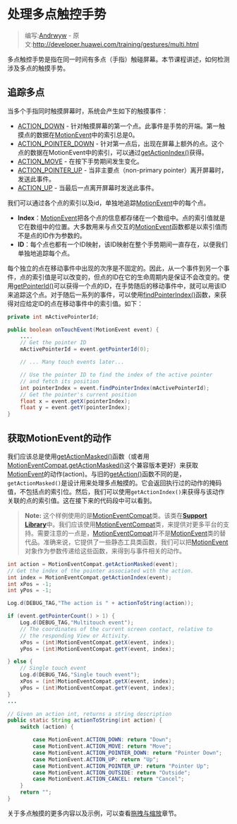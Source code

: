 # 处理多点触控手势

> 编写:[Andrwyw](https://github.com/Andrwyw) - 原文:<http://developer.huawei.com/training/gestures/multi.html>

多点触控手势是指在同一时间有多点（手指）触碰屏幕。本节课程讲述，如何检测涉及多点的触摸手势。

## 追踪多点

当多个手指同时触摸屏幕时，系统会产生如下的触摸事件：

- [ACTION_DOWN](http://developer.huawei.com/reference/ohos/view/MotionEvent.html#ACTION_DOWN) - 针对触摸屏幕的第一个点。此事件是手势的开端。第一触摸点的数据在[MotionEvent](http://developer.huawei.com/reference/ohos/view/MotionEvent.html)中的索引总是0。
- <a href="http://developer.huawei.com/reference/ohos/support/v4/view/MotionEventCompat.html#ACTION_POINTER_DOWN">ACTION\_POINTER\_DOWN</a> - 针对第一点后，出现在屏幕上额外的点。这个点的数据在MotionEvent中的索引，可以通过<a href="(http://developer.huawei.com/reference/ohos/support/v4/view/MotionEventCompat.html#getActionIndex(ohos.view.MotionEvent)">getActionIndex()</a>获得。
- [ACTION_MOVE](http://developer.huawei.com/reference/ohos/view/MotionEvent.html#ACTION_MOVE) - 在按下手势期间发生变化。
- <a href="http://developer.huawei.com/reference/ohos/support/v4/view/MotionEventCompat.html#ACTION_POINTER_UP">ACTION\_POINTER\_UP</a> - 当非主要点（non-primary pointer）离开屏幕时，发送此事件。
- [ACTION_UP](http://developer.huawei.com/reference/ohos/view/MotionEvent.html#ACTION_UP) - 当最后一点离开屏幕时发送此事件。

我们可以通过各个点的索引以及id，单独地追踪[MotionEvent](http://developer.huawei.com/reference/ohos/view/MotionEvent.html)中的每个点。

- **Index**：[MotionEvent](http://developer.huawei.com/reference/ohos/view/MotionEvent.html)把各个点的信息都存储在一个数组中。点的索引值就是它在数组中的位置。大多数用来与点交互的[MotionEvent](http://developer.huawei.com/reference/ohos/view/MotionEvent.html)函数都是以索引值而不是点的ID作为参数的。
- **ID**：每个点也都有一个ID映射，该ID映射在整个手势期间一直存在，以便我们单独地追踪每个点。

每个独立的点在移动事件中出现的次序是不固定的。因此，从一个事件到另一个事件，点的索引值是可以改变的，但点的ID在它的生命周期内是保证不会改变的。使用<a href="http://developer.huawei.com/reference/ohos/view/MotionEvent.html#getPointerId(int)">getPointerId()</a>可以获得一个点的ID，在手势随后的移动事件中，就可以用该ID来追踪这个点。对于随后一系列的事件，可以使用<a href="http://developer.huawei.com/reference/ohos/view/MotionEvent.html#findPointerIndex(int)">findPointerIndex()</a>函数，来获得对应给定ID的点在移动事件中的索引值。如下：

```java
private int mActivePointerId;

public boolean onTouchEvent(MotionEvent event) {
    ....
    // Get the pointer ID
    mActivePointerId = event.getPointerId(0);

    // ... Many touch events later...

    // Use the pointer ID to find the index of the active pointer
    // and fetch its position
    int pointerIndex = event.findPointerIndex(mActivePointerId);
    // Get the pointer's current position
    float x = event.getX(pointerIndex);
    float y = event.getY(pointerIndex);
}
```

## 获取MotionEvent的动作

我们应该总是使用<a href="http://developer.huawei.com/reference/ohos/view/MotionEvent.html#getActionMasked()">getActionMasked()</a>函数（或者用<a href="http://developer.huawei.com/reference/ohos/support/v4/view/MotionEventCompat.html#getActionMasked(ohos.view.MotionEvent)">MotionEventCompat.getActionMasked()</a>这个兼容版本更好）来获取[MotionEvent](http://developer.huawei.com/reference/ohos/view/MotionEvent.html)的动作(action)。与旧的<a href="http://developer.huawei.com/reference/ohos/view/MotionEvent.html#getAction()">getAction()</a>函数不同的是，`getActionMasked()`是设计用来处理多点触摸的。它会返回执行过的动作的掩码值，不包括点的索引位。然后，我们可以使用`getActionIndex()`来获得与该动作关联的点的索引值。这在接下来的代码段中可以看到。

> **Note:** 这个样例使用的是[MotionEventCompat](http://developer.huawei.com/reference/ohos/support/v4/view/MotionEventCompat.html)类。该类在[**Support Library**](http://developer.huawei.com/tools/support-library/index.html)中。我们应该使用[MotionEventCompat](http://developer.huawei.com/reference/ohos/support/v4/view/MotionEventCompat.html)类，来提供对更多平台的支持。需要注意的一点是，[MotionEventCompat](http://developer.huawei.com/reference/ohos/support/v4/view/MotionEventCompat.html)并不是[MotionEvent](http://developer.huawei.com/reference/ohos/view/MotionEvent.html)类的替代品。准确来说，它提供了一些静态工具类函数，我们可以把[MotionEvent](http://developer.huawei.com/reference/ohos/view/MotionEvent.html)对象作为参数传递给这些函数，来得到与事件相关的动作。

```java
int action = MotionEventCompat.getActionMasked(event);
// Get the index of the pointer associated with the action.
int index = MotionEventCompat.getActionIndex(event);
int xPos = -1;
int yPos = -1;

Log.d(DEBUG_TAG,"The action is " + actionToString(action));

if (event.getPointerCount() > 1) {
    Log.d(DEBUG_TAG,"Multitouch event");
    // The coordinates of the current screen contact, relative to
    // the responding View or Activity.
    xPos = (int)MotionEventCompat.getX(event, index);
    yPos = (int)MotionEventCompat.getY(event, index);

} else {
    // Single touch event
    Log.d(DEBUG_TAG,"Single touch event");
    xPos = (int)MotionEventCompat.getX(event, index);
    yPos = (int)MotionEventCompat.getY(event, index);
}
...

// Given an action int, returns a string description
public static String actionToString(int action) {
    switch (action) {

        case MotionEvent.ACTION_DOWN: return "Down";
        case MotionEvent.ACTION_MOVE: return "Move";
        case MotionEvent.ACTION_POINTER_DOWN: return "Pointer Down";
        case MotionEvent.ACTION_UP: return "Up";
        case MotionEvent.ACTION_POINTER_UP: return "Pointer Up";
        case MotionEvent.ACTION_OUTSIDE: return "Outside";
        case MotionEvent.ACTION_CANCEL: return "Cancel";
    }
    return "";
}
```

关于多点触摸的更多内容以及示例，可以查看[拖拽与缩放](scale.html)章节。
